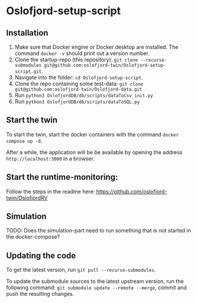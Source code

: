 # Oslofjord-setup-script

## Installation

1.  Make sure that Docker engine or Docker desktop are installed.  The command `docker -v` should print out a version number.
2. Clone the startup-repo (this repository): `git clone --recurse-submodules git@github.com:oslofjord-twin/Oslofjord-setup-script.git`.
3. Navigate into the folder: `cd Oslofjord-setup-script`.
4. Clone the repo containing some test-data: `git clone git@github.com:oslofjord-twin/Oslofjord-data.git`
5. Run `python3 OslofjordDB/db/scripts/dataToCsv_init.py`
6. Run `python3 OslofjordDB/db/scripts/dataToSQL.py`


## Start the twin

To start the twin, start the docker containers with the command `docker compose up -d`.

After a while, the application will be be available by opening the address `http://localhost:3000` in a browser.


## Start the runtime-monitoring:

Follow the steps in the readme here: https://github.com/oslofjord-twin/OslofjordRV

## Simulation

TODO: Does the simulation-part need to run something that is not started in the docker-compose?

## Updating the code

To get the latest version, run `git pull --recurse-submodules`.

To update the submodule sources to the latest upstream version, run the following command: `git submodule update --remote --merge`, commit and push the resulting changes.
